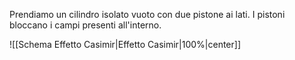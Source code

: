 Prendiamo un cilindro isolato vuoto con due pistone ai lati. I pistoni bloccano i campi presenti all'interno. 

![[Schema Effetto Casimir|Effetto Casimir|100%|center]]
